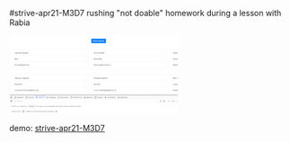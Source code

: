 #strive-apr21-M3D7
rushing "not doable" homework during a lesson with Rabia 

![](docs/preview.gif)

demo: [strive-apr21-M3D7](https://strive-apr21-m3d7.netlify.app/)